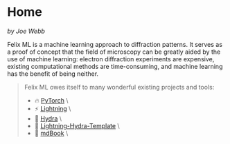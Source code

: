 # Home

*by Joe Webb*

Felix ML is a machine learning approach to diffraction patterns. It serves as a proof of concept that the field of microscopy can be greatly aided by the use of machine learning: electron diffraction experiments are expensive, existing computational methods are time-consuming, and machine learning has the benefit of being neither.

> Felix ML owes itself to many wonderful existing projects and tools:
> - 🔥 [PyTorch][pytorch] \
> - ⚡ [Lightning][lightning] \
> - 🐉 [Hydra][hydra] \
> - 🚀 [Lightning-Hydra-Template][template] \
> - 📓 [mdBook][mdbook] \


[diffraction]: https://en.wikipedia.org/wiki/Diffraction
[microscopy]: https://www.ed.ac.uk/clinical-sciences/edinburgh-imaging/for-patients-study-participants/tell-me-more-about-my-scan/what-is-microscopy
[getting-started]: getting-started.md
[results]: results.md
[introduction]: introduction.md
[pytorch]: https://pytorch.org
[lightning]: https://lightning.ai
[hydra]: https://hydra.cc
[template]: https://github.com/ashleve/lightning-hydra-template
[mdbook]: https://rust-lang.github.io/mdBook/